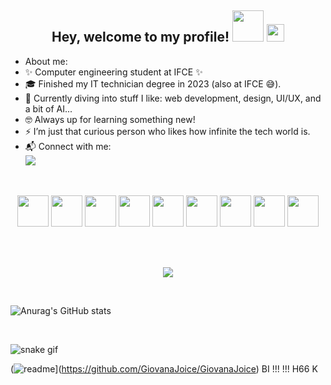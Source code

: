 <h2 align="center">
  Hey, welcome to my profile!
  <img src="https://media.giphy.com/media/mGcNjsfWAjY5AEZNw6/giphy.gif" width="50px" height="50px">  <img src="https://media.giphy.com/media/hvRJCLFzcasrR4ia7z/giphy.gif" width="28">
</h2>

- About me:
- ✨ Computer engineering student at IFCE ✨
- 🎓  Finished my IT technician degree in 2023 (also at IFCE 😅).
- 👯  Currently diving into stuff I like: web development, design, UI/UX, and a bit of AI...
- 🤓 Always up for learning something new!
- ⚡ I’m just that curious person who likes how infinite the tech world is.
- 📬 Connect with me:   <br/> <a href = "https://www.linkedin.com/in/giovana-joice-2915831b9/"><img src="https://img.icons8.com/fluent/48/000000/linkedin.png"/></a>

 <br/>

  <p align="center">
    <img width="50px" src="https://cdn.jsdelivr.net/gh/devicons/devicon@latest/icons/react/react-original.svg" />
    <img width="50px" src="https://cdn.jsdelivr.net/gh/devicons/devicon@latest/icons/bootstrap/bootstrap-original.svg" />
    <img width="50px" src="https://cdn.jsdelivr.net/gh/devicons/devicon@latest/icons/javascript/javascript-original.svg" />
    <img width="50px" src="https://cdn.jsdelivr.net/gh/devicons/devicon@latest/icons/html5/html5-original.svg" />  
    <img width="50px" src="https://cdn.jsdelivr.net/gh/devicons/devicon@latest/icons/css3/css3-original.svg" />
    <img width="50px" src="https://cdn.jsdelivr.net/gh/devicons/devicon@latest/icons/c/c-original.svg" />
    <img width="50px" src="https://cdn.jsdelivr.net/gh/devicons/devicon@latest/icons/github/github-original.svg" />    
    <img width="50px" src="https://cdn.jsdelivr.net/gh/devicons/devicon@latest/icons/tailwindcss/tailwindcss-original.svg" />
    <img width="50px" src="https://cdn.jsdelivr.net/gh/devicons/devicon@latest/icons/vscode/vscode-original.svg" />
  
  <br/> <br/>
 
 <p align="center">    
  <!-- <p align="center"> -->
  <a href="https://github.com/anuraghazra/github-readme-stats"><img align="center" src="https://github-readme-stats.zohan.tech/api/top-langs/?username=GiovanaJoice&layout=compact&hide_border=true&theme=jolly" /></a>    
</p>

 <br/>

 ![Anurag's GitHub stats](https://github-readme-stats.vercel.app/api?username=GiovanaJoice&show_icons=true&theme=jolly) 

 <br/>

![snake gif](https://github.com/GiovanaJoice/GiovanaJoice/blob/output/github-contribution-grid-snake.svg)

(![readme](https://github-readme-stats.vercel.app/api/pin/?username=GiovanaJoiceGiovanaJoice&theme=react)](https://github.com/GiovanaJoice/GiovanaJoice)
BI
!!!
!!! H66
K
  
